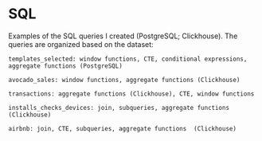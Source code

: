 # SQL
Examples of the SQL queries I created (PostgreSQL; Clickhouse). The queries are organized based on the dataset:

    templates_selected: window functions, CTE, conditional expressions, aggregate functions (PostgreSQL)

    avocado_sales: window functions, aggregate functions (Clickhouse)

    transactions: aggregate functions (Clickhouse), CTE, window functions

    installs_checks_devices: join, subqueries, aggregate functions  (Clickhouse)

    airbnb: join, CTE, subqueries, aggregate functions  (Clickhouse)
